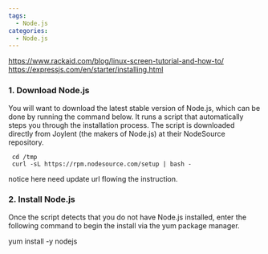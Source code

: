 ```yaml
---
tags:
  - Node.js
categories:
  - Node.js
---
```

https://www.rackaid.com/blog/linux-screen-tutorial-and-how-to/
https://expressjs.com/en/starter/installing.html

### 1. Download Node.js

You will want to download the latest stable version of Node.js, which can be done by running the command below. It runs a script that automatically steps you through the installation process. The script is downloaded directly from Joylent (the makers of Node.js) at their NodeSource repository.

``` {r, engine='', count_lines}
 cd /tmp  
 curl -sL https://rpm.nodesource.com/setup | bash -
 ```
notice here need update url flowing the instruction.

### 2. Install Node.js

Once the script detects that you do not have Node.js installed, enter the following command to begin the install via the yum package manager.

 yum install -y nodejs
